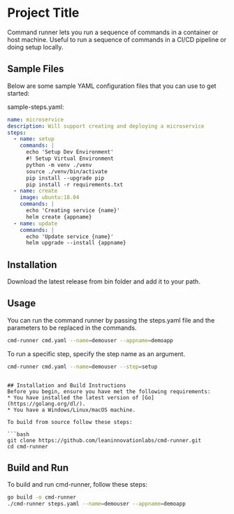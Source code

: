 # Project Title
Command runner lets you run a sequence of commands in a container or host machine. Useful to run a sequence of commands in a CI/CD pipeline or doing setup locally.

## Sample Files
Below are some sample YAML configuration files that you can use to get started:

sample-steps.yaml:

```yaml
name: microservice
description: Will support creating and deploying a microservice
steps:
  - name: setup
    commands: |
      echo 'Setup Dev Environment'
      #! Setup Virtual Environment
      python -m venv ./venv
      source ./venv/bin/activate
      pip install --upgrade pip
      pip install -r requirements.txt      
  - name: create
    image: ubuntu:18.04
    commands: |
      echo 'Creating service {name}'
      helm create {appname}
  - name: update
    commands: |
      echo 'Update service {name}'
      helm upgrade --install {appname}
```

## Installation
Download the latest release from bin folder and add it to your path.

## Usage
You can run the command runner by passing the steps.yaml file and the parameters to be replaced in the commands.

```bash
cmd-runner cmd.yaml --name=demouser --appname=demoapp
```

To run a specific step, specify the step name as an argument.

```bash
cmd-runner cmd.yaml --name=demouser --step=setup
```
```

## Installation and Build Instructions
Before you begin, ensure you have met the following requirements:
* You have installed the latest version of [Go](https://golang.org/dl/).
* You have a Windows/Linux/macOS machine.

To build from source follow these steps:

```bash
git clone https://github.com/leaninnovationlabs/cmd-runner.git
cd cmd-runner
```

## Build and Run
To build and run cmd-runner, follow these steps:

``` bash
go build -o cmd-runner
./cmd-runner steps.yaml --name=demouser --appname=demoapp
```
